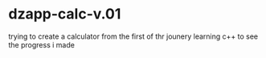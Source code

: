 # dzapp-calc-v.01
trying to create a calculator from the first of thr jounery learning c++ to see the progress i made
